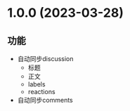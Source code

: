# 1.0.0 (2023-03-28)

## 功能
- 自动同步discussion
    - 标题
    - 正文
    - labels
    - reactions
- 自动同步comments
